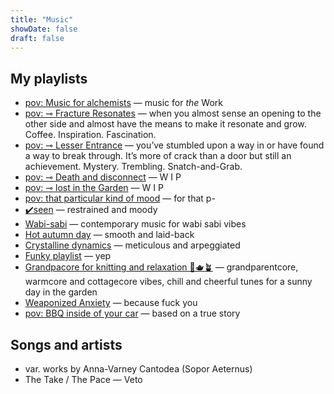 ```yaml
---
title: "Music"
showDate: false
draft: false
---
```


## My playlists
* [pov: Music for alchemists](https://open.spotify.com/playlist/1YyXPqVSgTriNmTbzzSDcN?si=1fcdf7fa37ce420b) — music for _the_ Work
* [pov: ⊸ Fracture Resonates](https://open.spotify.com/playlist/7oZW8ljSZaaFbEGMbvwvB0?si=d4fe51ed760545e1) — when you almost sense an opening to the other side and almost have the means to make it resonate and grow. Coffee. Inspiration. Fascination.
* [pov: ⊸ Lesser Entrance](https://open.spotify.com/playlist/1yMGIBDhmFdd1iqQRcuoVR?si=e9e3fe6d022841d8) — you’ve stumbled upon a way in or have found a way to break through. It’s more of crack than a door but still an achievement. Mystery. Trembling. Snatch-and-Grab.
* [pov: ⊸ Death and disconnect](https://open.spotify.com/playlist/2YiHCcHLJocB5eRXE3ICLz?si=ab0bcfb2c64541be) — W I P
* [pov: ⊸ lost in the Garden](https://open.spotify.com/playlist/3c6VqR98x526vhlferckxT?si=9c752aba546444ff) — W I P
* [pov: that particular kind of mood](https://open.spotify.com/playlist/1FEzJMdEEGUpMVYALj7Ocs?si=ab372f0773b248e5) — for that p-
* [✔️seen](https://soundcloud.com/deltakatachre/sets/seen-1) — restrained and moody
* [Wabi-sabi](https://open.spotify.com/playlist/2YhVvWBarvkM8GcbYWhdaW?si=1a74f5804f144f58) — contemporary music for wabi sabi vibes
* [Hot autumn day](https://open.spotify.com/playlist/7GhB0Ug04PTyYUQNMxi4fE?si=78cb92b588324256) — smooth and laid-back
* [Crystalline dynamics](https://open.spotify.com/playlist/5beGOA79ayFGyU7vFfY7ic?si=3d954c9201204054) — meticulous and arpeggiated
* [Funky playlist](https://open.spotify.com/playlist/76fxGJKij6f0uyZuKo1zL4?si=036c6bb425ce477e) — yep
* [Grandpacore for knitting and relaxation  🧶🫖🪴](https://open.spotify.com/playlist/2U39YC6rdyKmpdvyrbjPIH?si=3c4a5ffc4d454304) — grandparentcore, warmcore and cottagecore vibes, chill and cheerful tunes for a sunny day in the garden
* [Weaponized Anxiety](https://open.spotify.com/playlist/7KLj6CyANtKohsh0jpEf88?si=8af68c982472447e) — because fuck you
* [pov: BBQ inside of your car](https://open.spotify.com/playlist/6BCk7z65wSU34amdCCwP9q?si=c72be742ad0e449b) — based on a true story



## Songs and artists
* var. works by Anna-Varney Cantodea (Sopor Aeternus)
* The Take / The Pace — Veto